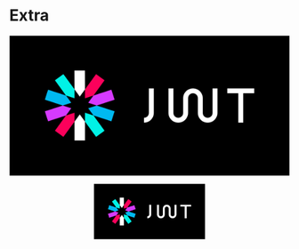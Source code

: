 # Extra

<img style="display: block; margin: 0 auto;" src="img/jwt-logo.svg" alt="" />

<p align="center">
	<a>
		<img src="img/jwt-logo.svg" width="200px"/>
	</a>
</p>

